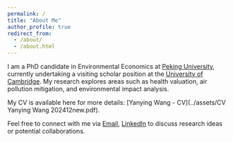 ```yaml
---
permalink: /
title: "About Me"
author_profile: true
redirect_from: 
  - /about/
  - /about.html
---
```


I am a PhD candidate in Environmental Economics at [Peking University](https://www.pku.edu.cn/), currently undertaking a visiting scholar position at the [University of Cambridge](https://www.cam.ac.uk/). My research explores areas such as health valuation, air pollution mitigation, and environmental impact analysis.

My CV is available here for more details: [Yanying Wang - CV](../assets/CV Yanying Wang 202412new.pdf).

Feel free to connect with me via [Email](mailto:yanying.wang@stu.pku.edu.cn), [LinkedIn](https://www.linkedin.com/in/yanying-wang-25194b298/) to discuss research ideas or potential collaborations.
